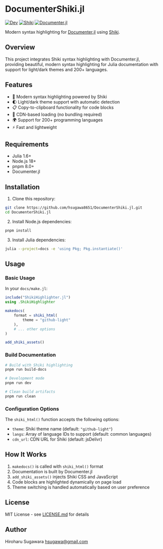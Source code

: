 # DocumenterShiki.jl

[![Dev](https://img.shields.io/badge/docs-dev-blue.svg)](https://hsugawa8651.github.io/DocumenterShiki.jl/)
[![Shiki](https://img.shields.io/badge/powered%20by-Shiki-10b981)](https://shiki.style/)
[![Documenter.jl](https://img.shields.io/badge/built%20with-Documenter.jl-9558b2)](https://documenter.juliadocs.org/)

Modern syntax highlighting for [Documenter.jl](https://documenter.juliadocs.org/) using [Shiki](https://shiki.style/).

## Overview

This project integrates Shiki syntax highlighting with Documenter.jl, providing beautiful, modern syntax highlighting for Julia documentation with support for light/dark themes and 200+ languages.

## Features

- 🎨 Modern syntax highlighting powered by Shiki
- 🌓 Light/dark theme support with automatic detection
- 📋 Copy-to-clipboard functionality for code blocks
- 🚀 CDN-based loading (no bundling required)
- 🌍 Support for 200+ programming languages
- ⚡ Fast and lightweight

## Requirements

- Julia 1.6+
- Node.js 18+
- pnpm 8.0+
- Documenter.jl

## Installation

1. Clone this repository:
```bash
git clone https://github.com/hsugawa8651/DocumenterShiki.jl.git
cd DocumenterShiki.jl
```

2. Install Node.js dependencies:
```bash
pnpm install
```

3. Install Julia dependencies:
```bash
julia --project=docs -e 'using Pkg; Pkg.instantiate()'
```

## Usage

### Basic Usage

In your `docs/make.jl`:

```julia
include("ShikiHighlighter.jl")
using .ShikiHighlighter

makedocs(
    format = shiki_html(
        theme = "github-light"
    ),
    # ... other options
)

add_shiki_assets()
```

### Build Documentation

```bash
# Build with Shiki highlighting
pnpm run build-docs

# Development mode
pnpm run dev

# Clean build artifacts
pnpm run clean
```

### Configuration Options

The `shiki_html()` function accepts the following options:

- `theme`: Shiki theme name (default: `"github-light"`)
- `langs`: Array of language IDs to support (default: common languages)
- `cdn_url`: CDN URL for Shiki (default: jsDelivr)

## How It Works

1. `makedocs()` is called with `shiki_html()` format
2. Documentation is built by Documenter.jl
3. `add_shiki_assets()` injects Shiki CSS and JavaScript
4. Code blocks are highlighted dynamically on page load
5. Theme switching is handled automatically based on user preference

## License

MIT License - see [LICENSE.md](LICENSE.md) for details

## Author

Hiroharu Sugawara <hsugawa@gmail.com>
